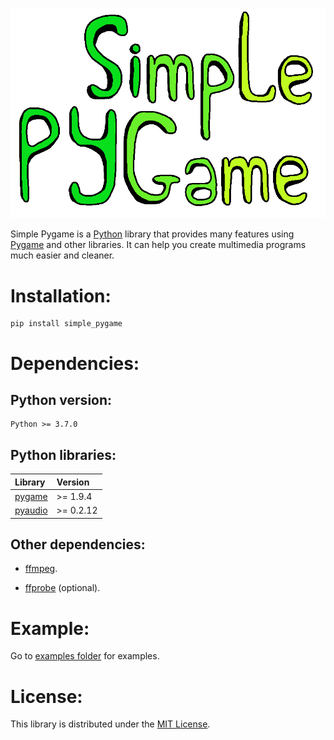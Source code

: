 ![Simple Pygame logo](https://raw.githubusercontent.com/YoutuberTom/Simple_Pygame/main/docs/images/Logo.png)

Simple Pygame is a [Python](https://www.python.org/) library that provides many features using [Pygame](https://www.pygame.org/news) and other libraries. It can help you create multimedia programs much easier and cleaner.

# **Installation:**

    pip install simple_pygame

# **Dependencies:**

## Python version:

    Python >= 3.7.0

## Python libraries:

|                        Library                        | Version |
|:------------------------------------------------------|:--------|
|[pygame](https://www.pygame.org/news)                  |>= 1.9.4 |
|[pyaudio](https://people.csail.mit.edu/hubert/pyaudio/)|>= 0.2.12|

## Other dependencies:

- [ffmpeg](https://ffmpeg.org/).

- [ffprobe](https://ffmpeg.org/ffprobe.html) (optional).

# **Example:**

Go to [examples folder](https://github.com/YoutuberTom/Simple_Pygame/tree/main/examples) for examples.

# **License:**

This library is distributed under the [MIT License](https://github.com/YoutuberTom/Simple_Pygame/blob/main/LICENSE).
